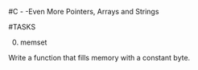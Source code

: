 #C - -Even More Pointers, Arrays and Strings

#TASKS

0. memset

Write a function that fills memory with a constant byte.
